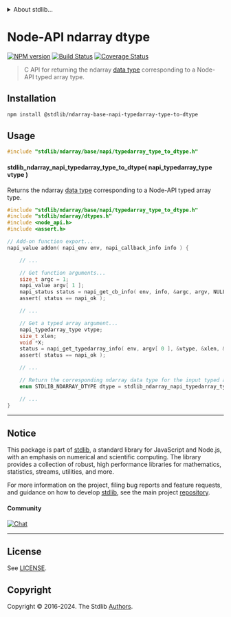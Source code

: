<!--

@license Apache-2.0

Copyright (c) 2020 The Stdlib Authors.

Licensed under the Apache License, Version 2.0 (the "License");
you may not use this file except in compliance with the License.
You may obtain a copy of the License at

   http://www.apache.org/licenses/LICENSE-2.0

Unless required by applicable law or agreed to in writing, software
distributed under the License is distributed on an "AS IS" BASIS,
WITHOUT WARRANTIES OR CONDITIONS OF ANY KIND, either express or implied.
See the License for the specific language governing permissions and
limitations under the License.

-->


<details>
  <summary>
    About stdlib...
  </summary>
  <p>We believe in a future in which the web is a preferred environment for numerical computation. To help realize this future, we've built stdlib. stdlib is a standard library, with an emphasis on numerical and scientific computation, written in JavaScript (and C) for execution in browsers and in Node.js.</p>
  <p>The library is fully decomposable, being architected in such a way that you can swap out and mix and match APIs and functionality to cater to your exact preferences and use cases.</p>
  <p>When you use stdlib, you can be absolutely certain that you are using the most thorough, rigorous, well-written, studied, documented, tested, measured, and high-quality code out there.</p>
  <p>To join us in bringing numerical computing to the web, get started by checking us out on <a href="https://github.com/stdlib-js/stdlib">GitHub</a>, and please consider <a href="https://opencollective.com/stdlib">financially supporting stdlib</a>. We greatly appreciate your continued support!</p>
</details>

# Node-API ndarray dtype

[![NPM version][npm-image]][npm-url] [![Build Status][test-image]][test-url] [![Coverage Status][coverage-image]][coverage-url] <!-- [![dependencies][dependencies-image]][dependencies-url] -->

> C API for returning the ndarray [data type][@stdlib/ndarray/dtypes] corresponding to a Node-API typed array type.

<!-- Section to include introductory text. Make sure to keep an empty line after the intro `section` element and another before the `/section` close. -->

<section class="intro">

</section>

<!-- /.intro -->

<!-- Package usage documentation. -->

<section class="installation">

## Installation

```bash
npm install @stdlib/ndarray-base-napi-typedarray-type-to-dtype
```

</section>

<section class="usage">

## Usage

```c
#include "stdlib/ndarray/base/napi/typedarray_type_to_dtype.h"
```

#### stdlib_ndarray_napi_typedarray_type_to_dtype( napi_typedarray_type vtype )

Returns the ndarray [data type][@stdlib/ndarray/dtypes] corresponding to a Node-API typed array type.

```c
#include "stdlib/ndarray/base/napi/typedarray_type_to_dtype.h"
#include "stdlib/ndarray/dtypes.h"
#include <node_api.h>
#include <assert.h>

// Add-on function export...
napi_value addon( napi_env env, napi_callback_info info ) {

    // ...

    // Get function arguments...
    size_t argc = 1;
    napi_value argv[ 1 ];
    napi_status status = napi_get_cb_info( env, info, &argc, argv, NULL, NULL );
    assert( status == napi_ok );

    // ...

    // Get a typed array argument...
    napi_typedarray_type vtype;
    size_t xlen;
    void *X;
    status = napi_get_typedarray_info( env, argv[ 0 ], &vtype, &xlen, &X, NULL, NULL );
    assert( status == napi_ok );

    // ...

    // Return the corresponding ndarray data type for the input typed array:
    enum STDLIB_NDARRAY_DTYPE dtype = stdlib_ndarray_napi_typedarray_type_to_dtype( vtype );

    // ...
}
```

</section>

<!-- /.usage -->

<!-- Package usage notes. Make sure to keep an empty line after the `section` element and another before the `/section` close. -->

<section class="notes">

</section>

<!-- /.notes -->

<!-- Package usage examples. -->

<section class="examples">

</section>

<!-- /.examples -->

<!-- Section to include cited references. If references are included, add a horizontal rule *before* the section. Make sure to keep an empty line after the `section` element and another before the `/section` close. -->

<section class="references">

</section>

<!-- /.references -->

<!-- Section for related `stdlib` packages. Do not manually edit this section, as it is automatically populated. -->

<section class="related">

</section>

<!-- /.related -->

<!-- Section for all links. Make sure to keep an empty line after the `section` element and another before the `/section` close. -->


<section class="main-repo" >

* * *

## Notice

This package is part of [stdlib][stdlib], a standard library for JavaScript and Node.js, with an emphasis on numerical and scientific computing. The library provides a collection of robust, high performance libraries for mathematics, statistics, streams, utilities, and more.

For more information on the project, filing bug reports and feature requests, and guidance on how to develop [stdlib][stdlib], see the main project [repository][stdlib].

#### Community

[![Chat][chat-image]][chat-url]

---

## License

See [LICENSE][stdlib-license].


## Copyright

Copyright &copy; 2016-2024. The Stdlib [Authors][stdlib-authors].

</section>

<!-- /.stdlib -->

<!-- Section for all links. Make sure to keep an empty line after the `section` element and another before the `/section` close. -->

<section class="links">

[npm-image]: http://img.shields.io/npm/v/@stdlib/ndarray-base-napi-typedarray-type-to-dtype.svg
[npm-url]: https://npmjs.org/package/@stdlib/ndarray-base-napi-typedarray-type-to-dtype

[test-image]: https://github.com/stdlib-js/ndarray-base-napi-typedarray-type-to-dtype/actions/workflows/test.yml/badge.svg?branch=v0.2.0
[test-url]: https://github.com/stdlib-js/ndarray-base-napi-typedarray-type-to-dtype/actions/workflows/test.yml?query=branch:v0.2.0

[coverage-image]: https://img.shields.io/codecov/c/github/stdlib-js/ndarray-base-napi-typedarray-type-to-dtype/main.svg
[coverage-url]: https://codecov.io/github/stdlib-js/ndarray-base-napi-typedarray-type-to-dtype?branch=main

<!--

[dependencies-image]: https://img.shields.io/david/stdlib-js/ndarray-base-napi-typedarray-type-to-dtype.svg
[dependencies-url]: https://david-dm.org/stdlib-js/ndarray-base-napi-typedarray-type-to-dtype/main

-->

[chat-image]: https://img.shields.io/gitter/room/stdlib-js/stdlib.svg
[chat-url]: https://app.gitter.im/#/room/#stdlib-js_stdlib:gitter.im

[stdlib]: https://github.com/stdlib-js/stdlib

[stdlib-authors]: https://github.com/stdlib-js/stdlib/graphs/contributors

[stdlib-license]: https://raw.githubusercontent.com/stdlib-js/ndarray-base-napi-typedarray-type-to-dtype/main/LICENSE

[@stdlib/ndarray/dtypes]: https://github.com/stdlib-js/ndarray-dtypes

</section>

<!-- /.links -->

